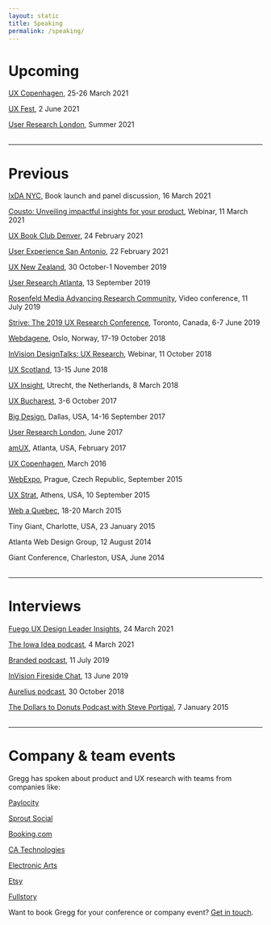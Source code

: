 ```yaml
---
layout: static
title: Speaking
permalink: /speaking/
---
```


# Upcoming
[UX Copenhagen](https://uxcopenhagen.com/), 25-26 March 2021

[UX Fest](https://2021.uxlondon.com/fest/), 2 June 2021

[User Research London](https://www.userresearchlondon.com/), Summer 2021
<br />
<br />

----
# Previous
[IxDA NYC](https://www.eventbrite.com/e/new-book-launch-research-practice-with-gregg-bernstein-tickets-143623990221#), Book launch and panel discussion, 16 March 2021

[Cousto: Unveiling impactful insights for your product](https://app.livestorm.co/cousto/unveiling-impactful-insights-for-your-product?type=detailed), Webinar, 11 March 2021

[UX Book Club Denver](https://www.meetup.com/UXBC-Denver/events/276114972/), 24 February 2021

[User Experience San Antonio](https://www.meetup.com/uxsanantonio-public/events/276052803/), 22 February 2021

[UX New Zealand](http://www.uxnewzealand.com/speakers/gregg-bernstein/), 30 October-1 November 2019

[User Research Atlanta](https://userresearchatlanta.com), 13 September 2019

[Rosenfeld Media Advancing Research Community](https://rosenfeldmedia.com/advancing-research-community/archive/upcoming-videoconference-gregg-bernstein/), Video conference, 11 July 2019

[Strive: The 2019 UX Research Conference](https://youtu.be/f6h0nvL7xWA), Toronto, Canada, 6-7 June 2019

[Webdagene](https://vimeo.com/297311682), Oslo, Norway, 17-19 October 2018

[InVision DesignTalks: UX Research](https://youtu.be/cvgAvXFuJ7k), Webinar, 11 October 2018

[UX Scotland](https://uxscotland.net/), 13-15 June 2018

[UX Insight](https://uxinsightevent.com/), Utrecht, the Netherlands, 8 March 2018

[UX Bucharest](http://2017.uxbucharest.com/), 3-6 October 2017

[Big Design](https://bigdesignevents.com/), Dallas, USA, 14-16 September 2017

[User Research London](https://www.userresearchlondon.com/2017/), June 2017

[amUX](https://amux.org/), Atlanta, USA, February 2017

[UX Copenhagen](https://uxcopenhagen.com/), March 2016

[WebExpo](https://www.webexpo.net/), Prague, Czech Republic, September 2015

[UX Strat](https://uxstrat.com/conferences/usa/2015/), Athens, USA, 10 September 2015

[Web a Quebec](https://webaquebec.org/), 18-20 March 2015

Tiny Giant, Charlotte, USA, 23 January 2015

Atlanta Web Design Group, 12 August 2014

Giant Conference, Charleston, USA, June 2014
<br />
<br />

----
# Interviews
[Fuego UX Design Leader Insights](https://youtu.be/encSrMVvm8o), 24 March 2021

[The Iowa Idea podcast](https://www.theiowaidea.com/2021/03/04/71-gregg-bernstein/), 4 March 2021

[Branded podcast](https://www.breaker.audio/branded/e/48864834), 11 July 2019

[InVision Fireside Chat](https://www.invisionapp.com/webinars/uxresearch), 13 June 2019

[Aurelius podcast](https://blog.aureliuslab.com/gregg-bernstein-user-research-interview), 30 October 2018

[The Dollars to Donuts Podcast with Steve Portigal](https://www.portigal.com/podcast/1-gregg-bernstein-of-mailchimp/), 7 January 2015
<br />
<br />

----
# Company & team events
Gregg has spoken about product and UX research with teams from companies like:

[Paylocity](https://www.paylocity.com)

[Sprout Social](https://sproutsocial.com)

[Booking.com](https://www.booking.com)

[CA Technologies](https://www.ca.com)

[Electronic Arts](https://www.ea.com)

[Etsy](https://www.etsy.com)

[Fullstory](https://www.fullstory.com)

Want to book Gregg for your conference or company event? [Get in touch](../contact).
